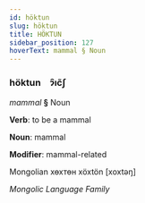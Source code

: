 ```yaml
---
id: höktun
slug: höktun
title: HÖKTUN
sidebar_position: 127
hoverText: mammal § Noun
---
```


### höktun&emsp;<span kind="abugida">ɂ̑ıc̃ʃ</span>

*mammal* **§** Noun

**Verb**: to be a mammal

**Noun**: mammal

**Modifier**: mammal-related

Mongolian хөхтөн xöxtön [xoxtəŋ]

*Mongolic Language Family*